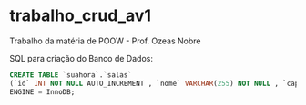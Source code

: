 # trabalho_crud_av1
Trabalho da matéria de POOW - Prof. Ozeas Nobre

SQL para criação do Banco de Dados:
```sql
CREATE TABLE `suahora`.`salas`
(`id` INT NOT NULL AUTO_INCREMENT , `nome` VARCHAR(255) NOT NULL , `capacidade` INT(40) NOT NULL , `tamanho` INT(40) NOT NULL , PRIMARY KEY (`id`))
ENGINE = InnoDB;
```
